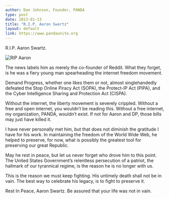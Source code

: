 ```yaml
---
author: Dan Johnson, Founder, PANDA
type: post
date: 2013-01-13
title: "R.I.P. Aaron Swartz"
layout: default
link: https://www.pandaunite.org
---
```

R.I.P. Aaron Swartz.

![RIP Aaron](http://media.tumblr.com/554974ba149214ca591573fdd07880a2/tumblr_inline_mgkni1eZ141rdkuyi.png)

The news labels him as merely the co-founder of Reddit. What they forget, is he was a fiery young man spearheading the internet freedom movement.

Demand Progress, whether one likes them or not, almost singlehandedly defeated the Stop Online Piracy Act (SOPA), the Protect-IP Act (PIPA), and the Cyber Intelligence Sharing and Protection Act (CISPA).

Without the internet, the liberty movement is severely crippled. Without a free and open internet, you wouldn’t be reading this. Without a free internet, my organization, PANDA, wouldn’t exist. If not for Aaron and DP, those bills may just have killed it.

I have never personally met him, but that does not diminish the gratitude I have for his work. In maintaining the freedom of the World Wide Web, he helped to preserve, for now, what is possibly the greatest tool for preserving our great Republic.

May he rest in peace, but let us never forget who drove him to this point. The United States Government’s relentless persecution of a patriot, the hallmark of our tyrannical regime, is the reason he is no longer with us.

This is the reason we must keep fighting. His untimely death shall not be in vain. The best way to celebrate his legacy, is to fight to preserve it.

Rest In Peace, Aaron Swartz. Be assured that your life was not in vain.
